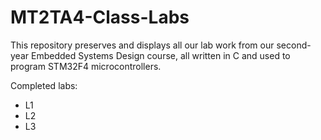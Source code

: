 # MT2TA4-Class-Labs
This repository preserves and displays all our lab work from our second-year Embedded Systems Design course, all written in C and used to program STM32F4 microcontrollers.

Completed labs:
- L1
- L2
- L3
